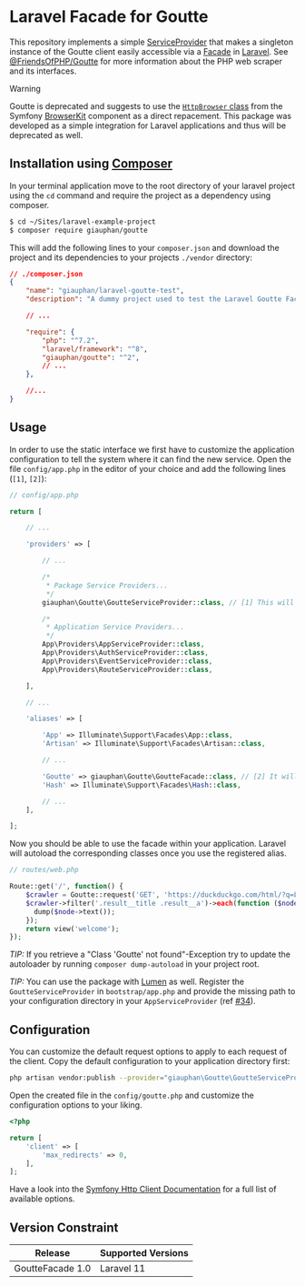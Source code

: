 # Laravel Facade for Goutte

This repository implements a simple [ServiceProvider](https://laravel.com/docs/master/providers) that makes a singleton instance of the Goutte client easily accessible via a [Facade](https://laravel.com/docs/master/facades) in [Laravel](http://laravel.com). See [@FriendsOfPHP/Goutte](https://github.com/FriendsOfPHP/Goutte) for more information about the PHP web scraper and its interfaces.

> [!WARNING]  
> Goutte is deprecated and suggests to use the [`HttpBrowser` class](
https://symfony.com/doc/current/components/browser_kit.html#making-external-http-requests)
from the Symfony [BrowserKit](https://symfony.com/browser-kit) component as a direct repacement. This package was developed as a simple  integration for Laravel applications and thus will be deprecated as well.


## Installation using [Composer](https://getcomposer.org/)

In your terminal application move to the root directory of your laravel project using the `cd` command and require the project as a dependency using composer.

```sh
$ cd ~/Sites/laravel-example-project
$ composer require giauphan/goutte
```

This will add the following lines to your `composer.json` and download the project and its dependencies to your projects `./vendor` directory:

```json
// ./composer.json
{
    "name": "giauphan/laravel-goutte-test",
    "description": "A dummy project used to test the Laravel Goutte Facade.",

    // ...

    "require": {
        "php": "^7.2",
        "laravel/framework": "^8",
        "giauphan/goutte": "^2",
        // ...
    },

    //...
}
```


## Usage

In order to use the static interface we first have to customize the application configuration to tell the system where it can find the new service. Open the file `config/app.php` in the editor of your choice and add the following lines (`[1]`, `[2]`):

```php
// config/app.php

return [

    // ...

    'providers' => [

        // ...

        /*
         * Package Service Providers...
         */
        giauphan\Goutte\GoutteServiceProvider::class, // [1] This will register the Package in the laravel echo system

        /*
         * Application Service Providers...
         */
        App\Providers\AppServiceProvider::class,
        App\Providers\AuthServiceProvider::class,
        App\Providers\EventServiceProvider::class,
        App\Providers\RouteServiceProvider::class,

    ],

    // ...

    'aliases' => [

        'App' => Illuminate\Support\Facades\App::class,
        'Artisan' => Illuminate\Support\Facades\Artisan::class,

        // ...

        'Goutte' => giauphan\Goutte\GoutteFacade::class, // [2] It will register as an alias for the Goutte facade
        'Hash' => Illuminate\Support\Facades\Hash::class,

        // ...
    ],

];

```

Now you should be able to use the facade within your application. Laravel will autoload the corresponding classes once you use the registered alias.

```php
// routes/web.php

Route::get('/', function() {
    $crawler = Goutte::request('GET', 'https://duckduckgo.com/html/?q=Laravel');
    $crawler->filter('.result__title .result__a')->each(function ($node) {
      dump($node->text());
    });
    return view('welcome');
});
```

*TIP:* If you retrieve a "Class 'Goutte' not found"-Exception try to update the autoloader by running `composer dump-autoload` in your project root.

*TIP:* You can use the package with [Lumen](https://lumen.laravel.com/) as well. Register the `GoutteServiceProvider` in `bootstrap/app.php` and provide the missing path to your configuration directory in your `AppServiceProvider` (ref [\#34](https://github.com/dgiauphan/laravel-goutte/issues/34/)).

## Configuration

You can customize the default request options to apply to each request of the client. Copy the default configuration to your application directory first:

```sh
php artisan vendor:publish --provider="giauphan\Goutte\GoutteServiceProvider"
```

Open the created file in the `config/goutte.php` and customize the configuration options to your liking.

```php
<?php

return [
    'client' => [
        'max_redirects' => 0,
    ],
];
```

Have a look into the [Symfony Http Client Documentation](https://symfony.com/doc/current/http_client.html) for a full list of available options.

## Version Constraint

| Release            | Supported Versions |
|--------------------|--------------------|
| GoutteFacade   1.0 | Laravel 11         |
